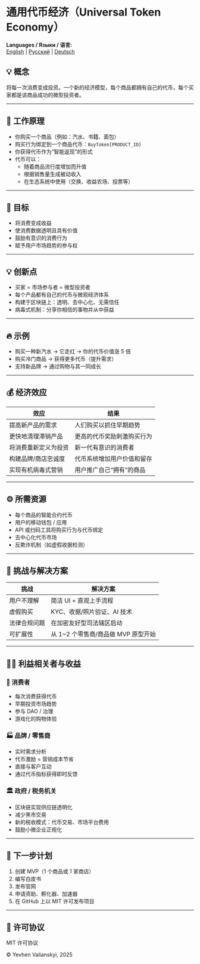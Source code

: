 
# 通用代币经济（Universal Token Economy）

**Languages / Языки / 语言:**  
[English](README.md) | [Русский](README.ru.md) | [Deutsch](README.de.md)

## 💡 概念  
将每一次消费变成投资。一个新的经济模型，每个商品都拥有自己的代币，每个买家都是该商品成功的微型投资者。

---

## 🔧 工作原理  
- 你购买一个商品（例如：汽水、书籍、面包）  
- 购买行为绑定到一个商品代币：`BuyToken[PRODUCT_ID]`  
- 你获得代币作为“智能返现”的形式  
- 代币可以：
  - 随着商品流行度增加而升值  
  - 根据销售量生成被动收入  
  - 在生态系统中使用（交换、收益农场、投票等）

---

## 🎯 目标  
- 将消费变成收益  
- 使消费数据透明且具有价值  
- 鼓励有意识的消费行为  
- 赋予用户市场趋势的参与权

---

## 💡 创新点  
- 买家 = 市场参与者 = 微型投资者  
- 每个产品都有自己的代币与微观经济体系  
- 构建于区块链上：透明、去中心化、无需信任  
- 病毒式机制：分享你相信的事物并从中获益

---

## 🔥 示例  
- 购买一种新汽水 → 它走红 → 你的代币价值涨 5 倍  
- 购买冷门商品 → 获得更多代币（提升需求）  
- 支持新品牌 → 通过购物与其一同成长

---

## 💰 经济效应

| 效应                             | 结果                                      |
|----------------------------------|-------------------------------------------|
| 提高新产品的需求                 | 人们购买以抓住早期趋势                    |
| 更快地清理滞销产品               | 更高的代币奖励刺激购买行为                |
| 将消费重新定义为投资             | 新一代有意识的消费者                      |
| 构建品牌/商店忠诚度              | 代币系统增加用户价值和留存                |
| 实现有机病毒式营销               | 用户推广自己“拥有”的商品                  |

---

## ⚙️ 所需资源  
- 每个商品的智能合约代币  
- 用户的移动钱包 / 应用  
- API 或扫码工具将购买行为与代币绑定  
- 去中心化代币市场  
- 反欺诈机制（如虚假收据检测）

---

## 🧱 挑战与解决方案

| 挑战                 | 解决方案                                 |
|----------------------|------------------------------------------|
| 用户不理解           | 简洁 UI + 直观上手流程                   |
| 虚假购买             | KYC、收据/照片验证、AI 技术              |
| 法律合规问题         | 在加密友好型司法辖区启动                 |
| 可扩展性             | 从 1~2 个零售商/商品做 MVP 原型开始       |

---

## 🧑‍💼 利益相关者与收益

### 👥 消费者  
- 每次消费获得代币  
- 早期投资市场趋势  
- 参与 DAO / 治理  
- 游戏化的购物体验  

### 🏭 品牌 / 零售商  
- 实时需求分析  
- 代币激励 = 营销成本节省  
- 直接与客户互动  
- 通过代币指标获得即时反馈  

### 🏛 政府 / 税务机关  
- 区块链实现供应链透明化  
- 减少黑市交易  
- 新的税收模式：代币交易、市场平台费用  
- 鼓励小微企业正规化  

---

## 🚀 下一步计划  
1. 创建 MVP（1 个商品或 1 家商店）  
2. 编写白皮书  
3. 发布官网  
4. 申请资助、孵化器、加速器  
5. 在 GitHub 上以 MIT 许可发布项目

---

## 📄 许可协议  
MIT 许可协议  

© Yevhen Valianskyi, 2025
